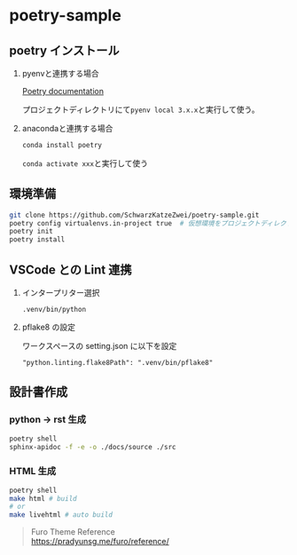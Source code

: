 # poetry-sample

## poetry インストール

1. pyenvと連携する場合

   [Poetry documentation](https://cocoatomo.github.io/poetry-ja/)

   プロジェクトディレクトリにて`pyenv local 3.x.x`と実行して使う。

2. anacondaと連携する場合

   ```sh
   conda install poetry
   ```

   `conda activate xxx`と実行して使う

## 環境準備

```sh
git clone https://github.com/SchwarzKatzeZwei/poetry-sample.git
poetry config virtualenvs.in-project true  # 仮想環境をプロジェクトディレクトリ内で構築
poetry init
poetry install
```

## VSCode との Lint 連携

1. インタープリター選択

   `.venv/bin/python`

2. pflake8 の設定

   ワークスペースの setting.json に以下を設定

   `"python.linting.flake8Path": ".venv/bin/pflake8"`

## 設計書作成

### python -> rst 生成

```sh
poetry shell
sphinx-apidoc -f -e -o ./docs/source ./src
```

### HTML 生成

```sh
poetry shell
make html # build
# or
make livehtml # auto build
```

> Furo Theme Reference  
> <https://pradyunsg.me/furo/reference/>
